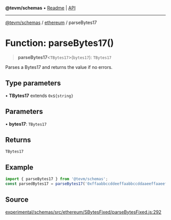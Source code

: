 **@tevm/schemas** • [Readme](../../README.md) \| [API](../../modules.md)

***

[@tevm/schemas](../../README.md) / [ethereum](../README.md) / parseBytes17

# Function: parseBytes17()

> **parseBytes17**\<`TBytes17`\>(`bytes17`): `TBytes17`

Parses a Bytes17 and returns the value if no errors.

## Type parameters

• **TBytes17** extends ```0x${string}```

## Parameters

• **bytes17**: `TBytes17`

## Returns

`TBytes17`

## Example

```ts
import { parseBytes17 } from '@tevm/schemas';
const parsedBytes17 = parseBytes17('0xffaabbccddeeffaabbccddaaeeffaaeeffaa');
```

## Source

[experimental/schemas/src/ethereum/SBytesFixed/parseBytesFixed.js:292](https://github.com/evmts/tevm-monorepo/blob/main/experimental/schemas/src/ethereum/SBytesFixed/parseBytesFixed.js#L292)
